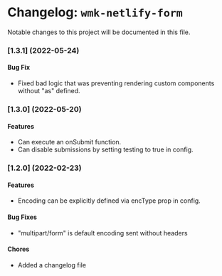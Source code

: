 # Changelog: `wmk-netlify-form`

Notable changes to this project will be documented in this file.

### [1.3.1] (2022-05-24)

#### Bug Fix

- Fixed bad logic that was preventing rendering custom components without "as" defined.

### [1.3.0] (2022-05-20)

#### Features

- Can execute an onSubmit function.
- Can disable submissions by setting testing to true in config.

### [1.2.0] (2022-02-23)

#### Features

- Encoding can be explicitly defined via encType prop in config.

#### Bug Fixes

- "multipart/form" is default encoding sent without headers

#### Chores

- Added a changelog file
